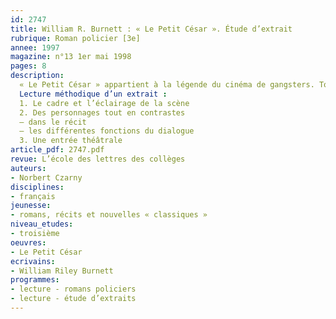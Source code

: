 ```yaml
---
id: 2747
title: William R. Burnett : « Le Petit César ». Étude d’extrait 
rubrique: Roman policier [3e]
annee: 1997
magazine: n°13 1er mai 1998
pages: 8
description: 
  « Le Petit César » appartient à la légende du cinéma de gangsters. Tourné par Mervyn LeRoy en 1931, ce film est un modèle du genre. L’auteur du scénario, W. R. Burnett, est aussi romancier. Il a publié « Le Petit César » en 1928. Burnett appartient à la première vague du roman noir américain. La figure d’Al Capone incarne l’époque. Il détient, dans Chicago, le pouvoir d’un général. Et comme son modèle antique, il rêve de devenir empereur. On ne s’étonnera donc pas de retrouver sous un autre nom le célèbre gangster…
  Lecture méthodique d’un extrait :
  1. Le cadre et l’éclairage de la scène
  2. Des personnages tout en contrastes
  – dans le récit
  – les différentes fonctions du dialogue
  3. Une entrée théâtrale
article_pdf: 2747.pdf
revue: L’école des lettres des collèges
auteurs:
- Norbert Czarny
disciplines:
- français
jeunesse:
- romans, récits et nouvelles « classiques »
niveau_etudes:
- troisième
oeuvres:
- Le Petit César
ecrivains:
- William Riley Burnett
programmes:
- lecture - romans policiers
- lecture - étude d’extraits
---
```

